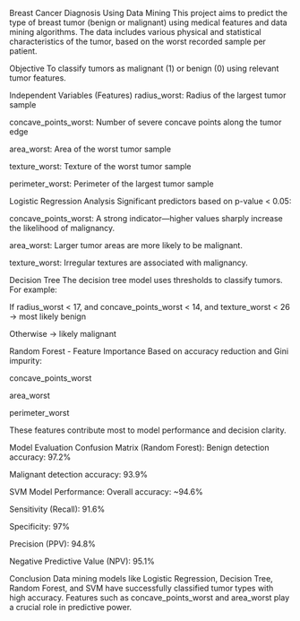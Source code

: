  Breast Cancer Diagnosis Using Data Mining
This project aims to predict the type of breast tumor (benign or malignant) using medical features and data mining algorithms. The data includes various physical and statistical characteristics of the tumor, based on the worst recorded sample per patient.

Objective
To classify tumors as malignant (1) or benign (0) using relevant tumor features.

Independent Variables (Features)
radius_worst: Radius of the largest tumor sample

concave_points_worst: Number of severe concave points along the tumor edge

area_worst: Area of the worst tumor sample

texture_worst: Texture of the worst tumor sample

perimeter_worst: Perimeter of the largest tumor sample

Logistic Regression Analysis
Significant predictors based on p-value < 0.05:

concave_points_worst: A strong indicator—higher values sharply increase the likelihood of malignancy.

area_worst: Larger tumor areas are more likely to be malignant.

texture_worst: Irregular textures are associated with malignancy.

Decision Tree
The decision tree model uses thresholds to classify tumors. For example:

If radius_worst < 17, and concave_points_worst < 14, and texture_worst < 26 → most likely benign

Otherwise → likely malignant

Random Forest - Feature Importance
Based on accuracy reduction and Gini impurity:

concave_points_worst

area_worst

perimeter_worst

These features contribute most to model performance and decision clarity.

Model Evaluation
Confusion Matrix (Random Forest):
Benign detection accuracy: 97.2%

Malignant detection accuracy: 93.9%

SVM Model Performance:
Overall accuracy: ~94.6%

Sensitivity (Recall): 91.6%

Specificity: 97%

Precision (PPV): 94.8%

Negative Predictive Value (NPV): 95.1%

Conclusion
Data mining models like Logistic Regression, Decision Tree, Random Forest, and SVM have successfully classified tumor types with high accuracy. Features such as concave_points_worst and area_worst play a crucial role in predictive power.

